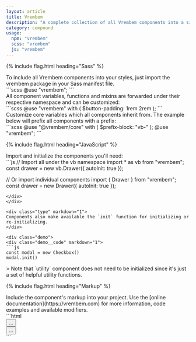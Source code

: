 ```yaml
---
layout: article
title: Vrembem
description: "A complete collection of all Vrembem components into a single comprehensive package for convenience."
category: compound
usage:
  npm: "vrembem"
  scss: "vrembem"
  js: "vrembem"
---
```


{% include flag.html heading="Sass" %}

<div class="type" markdown="1">
To include all Vrembem components into your styles, just import the vrembem package in your Sass manifest file.
</div>

<div class="demo">
<div class="demo__code" markdown="1">
```scss
@use "vrembem";
```
</div>
</div>

<div class="type" markdown="1">
All component variables, functions and mixins are forwarded under their respective namespace and can be customized:
</div>

<div class="demo">
<div class="demo__code" markdown="1">
```scss
@use "vrembem" with (
  $button-padding: 1rem 2rem
);
```
</div>
</div>

<div class="type" markdown="1">
Customize core variables which all components inherit from. The example below will prefix all components with a prefix:
</div>

<div class="demo">
<div class="demo__code" markdown="1">
```scss
@use "@vrembem/core" with (
  $prefix-block: "vb-"
);
@use "vrembem";
```
</div>
</div>

{% include flag.html heading="JavaScript" %}

<div class="type" markdown="1">
Import and initialize the components you'll need:
</div>

<div class="demo">
<div class="demo__code" markdown="1">
```js
// Import all under the vb namespace
import * as vb from "vrembem";
const drawer = new vb.Drawer({ autoInit: true });

// Or import individual components
import { Drawer } from "vrembem";
const drawer = new Drawer({ autoInit: true });
```
</div>
</div>

<div class="type" markdown="1">
Components also make available the `init` function for initializing or re-initializing.
</div>

<div class="demo">
<div class="demo__code" markdown="1">
```js
const modal = new Checkbox()
modal.init()
```
</div>
</div>

<div class="type" markdown="1">
> Note that `utility` component does not need to be initialized since it's just a set of helpful utility functions.
</div>

{% include flag.html heading="Markup" %}

<div class="type" markdown="1">
Include the component's markup into your project. Use the [online documentation](https://vrembem.com) for more information, code examples and available modifiers.
</div>

<div class="demo">
<div class="demo__code" markdown="1">
```html
<div class="drawer__wrapper">
  <aside data-drawer="[unique-id]" class="drawer">
    <div class="drawer__item">
      <button data-drawer-close>...</button>
    </div>
  </aside>
  <div class="drawer__main">
    <button data-drawer-toggle="[unique-id]">...</button>
  </div>
</div>
```
</div>
</div>
